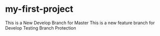 # my-first-project
This is a New Develop Branch for Master
This is a new feature branch for Develop
Testing Branch Protection
